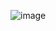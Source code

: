![image](https://github.com/MargiShah18/URL_Shortner/assets/97111878/0c2da4cf-151a-4210-9f07-b459941c33ea)
